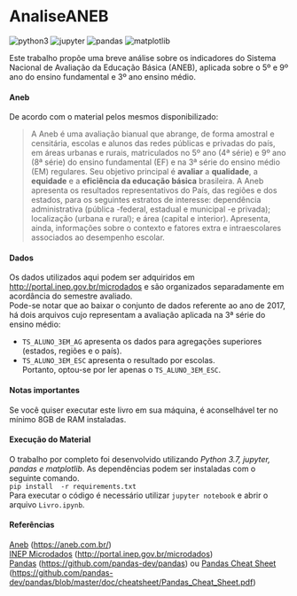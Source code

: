 # AnaliseANEB

![python3](https://img.shields.io/badge/python-3.7-green)
![jupyter](https://img.shields.io/badge/jupyter-1.0-informational)
![pandas](https://img.shields.io/badge/pandas-0.24.2-informational)
![matplotlib](https://img.shields.io/badge/matplotlib-3.1.0-informational)


Este trabalho propõe uma breve análise sobre os indicadores do Sistema Nacional de Avaliação da Educação Básica (ANEB), aplicada sobre o 5º e 9º ano do ensino fundamental e 3º ano ensino médio.
#### Aneb
De acordo com o material pelos mesmos disponibilizado:
> A Aneb é uma avaliação bianual que abrange, de forma amostral e censitária, escolas e alunos das redes públicas e privadas do país, em áreas urbanas e rurais, matriculados no 5º ano (4ª série) e 9º ano (8ª série) do ensino  fundamental  (EF)  e  na  3ª  série  do  ensino  médio  (EM)  regulares.  Seu  objetivo  principal  é  **avaliar**  a **qualidade**, a **equidade** e a **eficiência da educação básica** brasileira. A  Aneb  apresenta  os  resultados  representativos  do  País,  das  regiões  e  dos  estados,  para  os  seguintes estratos  de  interesse:  dependência  administrativa  (pública -federal,  estadual  e  municipal -e  privada); localização (urbana e rural); e área (capital e interior). Apresenta, ainda, informações sobre o contexto e fatores extra e intraescolares associados ao desempenho escolar.



#### Dados
Os dados utilizados aqui podem ser adquiridos em http://portal.inep.gov.br/microdados e são organizados separadamente em acordância do semestre avaliado.    
Pode-se notar que ao baixar o conjunto de dados referente ao ano de 2017, há dois arquivos cujo representam a avaliação aplicada na 3ª série do ensino médio:
 - `TS_ALUNO_3EM_AG` apresenta os dados para agregações superiores (estados, regiões e o país).
 - `TS_ALUNO_3EM_ESC` apresenta o resultado por escolas.    
Portanto, optou-se por ler apenas o `TS_ALUNO_3EM_ESC`.

#### Notas importantes
Se você quiser executar este livro em sua máquina, é aconselhável ter no mínimo 8GB de RAM instaladas.

#### Execução do Material
O trabalho por completo foi desenvolvido utilizando *Python 3.7, jupyter, pandas e matplotlib*. As dependências podem ser instaladas com o seguinte comando.   
`pip install  -r requirements.txt`    
Para executar o código é necessário utilizar `jupyter notebook` e abrir o arquivo `Livro.ipynb`.

#### Referências
[Aneb](https://aneb.com.br/) (https://aneb.com.br/)    
[INEP Microdados](http://portal.inep.gov.br/microdados) (http://portal.inep.gov.br/microdados)    
[Pandas](https://github.com/pandas-dev/pandas) (https://github.com/pandas-dev/pandas) ou [Pandas Cheat Sheet](https://github.com/pandas-dev/pandas/blob/master/doc/cheatsheet/Pandas_Cheat_Sheet.pdf) (https://github.com/pandas-dev/pandas/blob/master/doc/cheatsheet/Pandas_Cheat_Sheet.pdf)

